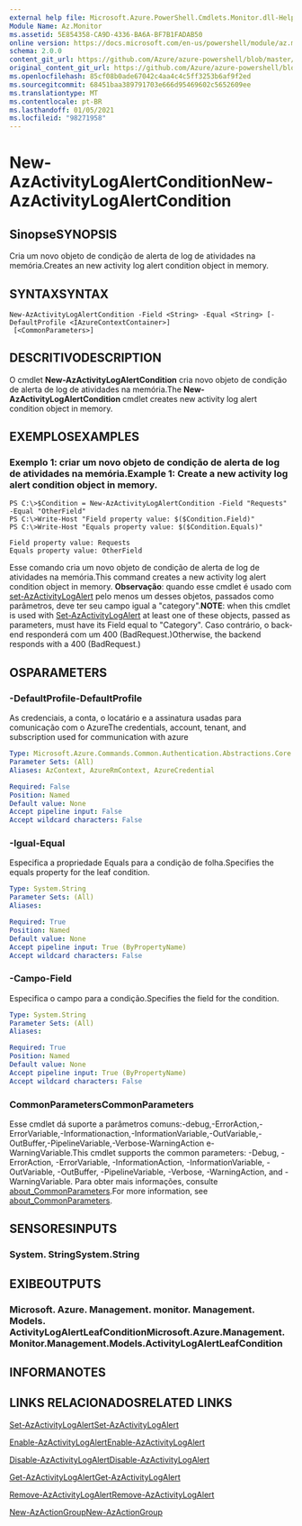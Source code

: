 ```yaml
---
external help file: Microsoft.Azure.PowerShell.Cmdlets.Monitor.dll-Help.xml
Module Name: Az.Monitor
ms.assetid: 5E854358-CA9D-4336-BA6A-BF7B1FADAB50
online version: https://docs.microsoft.com/en-us/powershell/module/az.monitor/new-azactivitylogalertcondition
schema: 2.0.0
content_git_url: https://github.com/Azure/azure-powershell/blob/master/src/Monitor/Monitor/help/New-AzActivityLogAlertCondition.md
original_content_git_url: https://github.com/Azure/azure-powershell/blob/master/src/Monitor/Monitor/help/New-AzActivityLogAlertCondition.md
ms.openlocfilehash: 85cf08b0ade67042c4aa4c4c5ff3253b6af9f2ed
ms.sourcegitcommit: 68451baa389791703e666d95469602c5652609ee
ms.translationtype: MT
ms.contentlocale: pt-BR
ms.lasthandoff: 01/05/2021
ms.locfileid: "98271958"
---
```

# <span data-ttu-id="02dc3-101">New-AzActivityLogAlertCondition</span><span class="sxs-lookup"><span data-stu-id="02dc3-101">New-AzActivityLogAlertCondition</span></span>

## <span data-ttu-id="02dc3-102">Sinopse</span><span class="sxs-lookup"><span data-stu-id="02dc3-102">SYNOPSIS</span></span>
<span data-ttu-id="02dc3-103">Cria um novo objeto de condição de alerta de log de atividades na memória.</span><span class="sxs-lookup"><span data-stu-id="02dc3-103">Creates an new activity log alert condition object in memory.</span></span>

## <span data-ttu-id="02dc3-104">SYNTAX</span><span class="sxs-lookup"><span data-stu-id="02dc3-104">SYNTAX</span></span>

```
New-AzActivityLogAlertCondition -Field <String> -Equal <String> [-DefaultProfile <IAzureContextContainer>]
 [<CommonParameters>]
```

## <span data-ttu-id="02dc3-105">DESCRITIVO</span><span class="sxs-lookup"><span data-stu-id="02dc3-105">DESCRIPTION</span></span>
<span data-ttu-id="02dc3-106">O cmdlet **New-AzActivityLogAlertCondition** cria novo objeto de condição de alerta de log de atividades na memória.</span><span class="sxs-lookup"><span data-stu-id="02dc3-106">The **New-AzActivityLogAlertCondition** cmdlet creates new activity log alert condition object in memory.</span></span>

## <span data-ttu-id="02dc3-107">EXEMPLOS</span><span class="sxs-lookup"><span data-stu-id="02dc3-107">EXAMPLES</span></span>

### <span data-ttu-id="02dc3-108">Exemplo 1: criar um novo objeto de condição de alerta de log de atividades na memória.</span><span class="sxs-lookup"><span data-stu-id="02dc3-108">Example 1: Create a new activity log alert condition object in memory.</span></span>
```
PS C:\>$Condition = New-AzActivityLogAlertCondition -Field "Requests" -Equal "OtherField"
PS C:\>Write-Host "Field property value: $($Condition.Field)"
PS C:\>Write-Host "Equals property value: $($Condition.Equals)"

Field property value: Requests
Equals property value: OtherField
```

<span data-ttu-id="02dc3-109">Esse comando cria um novo objeto de condição de alerta de log de atividades na memória.</span><span class="sxs-lookup"><span data-stu-id="02dc3-109">This command creates a new activity log alert condition object in memory.</span></span>
<span data-ttu-id="02dc3-110">**Observação**: quando esse cmdlet é usado com [set-AzActivityLogAlert](https://docs.microsoft.com/en-us/powershell/module/az.monitor/set-azactivitylogalert) pelo menos um desses objetos, passados como parâmetros, deve ter seu campo igual a "category".</span><span class="sxs-lookup"><span data-stu-id="02dc3-110">**NOTE**: when this cmdlet is used with [Set-AzActivityLogAlert](https://docs.microsoft.com/en-us/powershell/module/az.monitor/set-azactivitylogalert) at least one of these objects, passed as parameters, must have its Field equal to "Category".</span></span> <span data-ttu-id="02dc3-111">Caso contrário, o back-end responderá com um 400 (BadRequest.)</span><span class="sxs-lookup"><span data-stu-id="02dc3-111">Otherwise, the backend responds with a 400 (BadRequest.)</span></span>

## <span data-ttu-id="02dc3-112">OS</span><span class="sxs-lookup"><span data-stu-id="02dc3-112">PARAMETERS</span></span>

### <span data-ttu-id="02dc3-113">-DefaultProfile</span><span class="sxs-lookup"><span data-stu-id="02dc3-113">-DefaultProfile</span></span>
<span data-ttu-id="02dc3-114">As credenciais, a conta, o locatário e a assinatura usadas para comunicação com o Azure</span><span class="sxs-lookup"><span data-stu-id="02dc3-114">The credentials, account, tenant, and subscription used for communication with azure</span></span>

```yaml
Type: Microsoft.Azure.Commands.Common.Authentication.Abstractions.Core.IAzureContextContainer
Parameter Sets: (All)
Aliases: AzContext, AzureRmContext, AzureCredential

Required: False
Position: Named
Default value: None
Accept pipeline input: False
Accept wildcard characters: False
```

### <span data-ttu-id="02dc3-115">-Igual</span><span class="sxs-lookup"><span data-stu-id="02dc3-115">-Equal</span></span>
<span data-ttu-id="02dc3-116">Especifica a propriedade Equals para a condição de folha.</span><span class="sxs-lookup"><span data-stu-id="02dc3-116">Specifies the equals property for the leaf condition.</span></span>

```yaml
Type: System.String
Parameter Sets: (All)
Aliases:

Required: True
Position: Named
Default value: None
Accept pipeline input: True (ByPropertyName)
Accept wildcard characters: False
```

### <span data-ttu-id="02dc3-117">-Campo</span><span class="sxs-lookup"><span data-stu-id="02dc3-117">-Field</span></span>
<span data-ttu-id="02dc3-118">Especifica o campo para a condição.</span><span class="sxs-lookup"><span data-stu-id="02dc3-118">Specifies the field for the condition.</span></span>

```yaml
Type: System.String
Parameter Sets: (All)
Aliases:

Required: True
Position: Named
Default value: None
Accept pipeline input: True (ByPropertyName)
Accept wildcard characters: False
```

### <span data-ttu-id="02dc3-119">CommonParameters</span><span class="sxs-lookup"><span data-stu-id="02dc3-119">CommonParameters</span></span>
<span data-ttu-id="02dc3-120">Esse cmdlet dá suporte a parâmetros comuns:-debug,-ErrorAction,-ErrorVariable,-Informationaction,-InformationVariable,-OutVariable,-OutBuffer,-PipelineVariable,-Verbose-WarningAction e-WarningVariable.</span><span class="sxs-lookup"><span data-stu-id="02dc3-120">This cmdlet supports the common parameters: -Debug, -ErrorAction, -ErrorVariable, -InformationAction, -InformationVariable, -OutVariable, -OutBuffer, -PipelineVariable, -Verbose, -WarningAction, and -WarningVariable.</span></span> <span data-ttu-id="02dc3-121">Para obter mais informações, consulte [about_CommonParameters](http://go.microsoft.com/fwlink/?LinkID=113216).</span><span class="sxs-lookup"><span data-stu-id="02dc3-121">For more information, see [about_CommonParameters](http://go.microsoft.com/fwlink/?LinkID=113216).</span></span>

## <span data-ttu-id="02dc3-122">SENSORES</span><span class="sxs-lookup"><span data-stu-id="02dc3-122">INPUTS</span></span>

### <span data-ttu-id="02dc3-123">System. String</span><span class="sxs-lookup"><span data-stu-id="02dc3-123">System.String</span></span>

## <span data-ttu-id="02dc3-124">EXIBE</span><span class="sxs-lookup"><span data-stu-id="02dc3-124">OUTPUTS</span></span>

### <span data-ttu-id="02dc3-125">Microsoft. Azure. Management. monitor. Management. Models. ActivityLogAlertLeafCondition</span><span class="sxs-lookup"><span data-stu-id="02dc3-125">Microsoft.Azure.Management.Monitor.Management.Models.ActivityLogAlertLeafCondition</span></span>

## <span data-ttu-id="02dc3-126">INFORMA</span><span class="sxs-lookup"><span data-stu-id="02dc3-126">NOTES</span></span>

## <span data-ttu-id="02dc3-127">LINKS RELACIONADOS</span><span class="sxs-lookup"><span data-stu-id="02dc3-127">RELATED LINKS</span></span>

[<span data-ttu-id="02dc3-128">Set-AzActivityLogAlert</span><span class="sxs-lookup"><span data-stu-id="02dc3-128">Set-AzActivityLogAlert</span></span>](./Set-AzActivityLogAlert.md)

[<span data-ttu-id="02dc3-129">Enable-AzActivityLogAlert</span><span class="sxs-lookup"><span data-stu-id="02dc3-129">Enable-AzActivityLogAlert</span></span>](./Enable-AzActivityLogAlert.md)

[<span data-ttu-id="02dc3-130">Disable-AzActivityLogAlert</span><span class="sxs-lookup"><span data-stu-id="02dc3-130">Disable-AzActivityLogAlert</span></span>](./Disable-AzActivityLogAlert.md)

[<span data-ttu-id="02dc3-131">Get-AzActivityLogAlert</span><span class="sxs-lookup"><span data-stu-id="02dc3-131">Get-AzActivityLogAlert</span></span>](./Get-AzActivityLogAlert.md)

[<span data-ttu-id="02dc3-132">Remove-AzActivityLogAlert</span><span class="sxs-lookup"><span data-stu-id="02dc3-132">Remove-AzActivityLogAlert</span></span>](./Remove-AzActivityLogAlert.md)

[<span data-ttu-id="02dc3-133">New-AzActionGroup</span><span class="sxs-lookup"><span data-stu-id="02dc3-133">New-AzActionGroup</span></span>](./Get-AzActionGroup.md)
